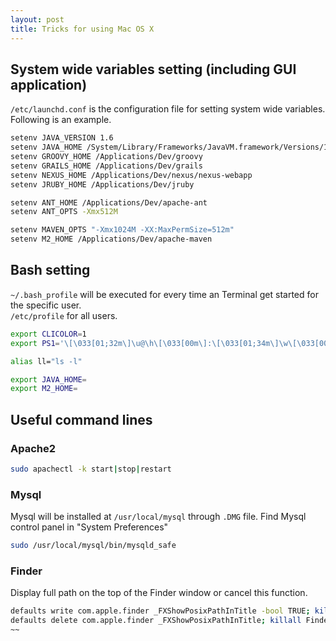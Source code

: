```yaml
---
layout: post
title: Tricks for using Mac OS X
---
```


## System wide variables setting (including GUI application)
`/etc/launchd.conf` is the configuration file for setting system wide variables. Following is an example.

~~~bash
setenv JAVA_VERSION 1.6
setenv JAVA_HOME /System/Library/Frameworks/JavaVM.framework/Versions/1.6/Home
setenv GROOVY_HOME /Applications/Dev/groovy
setenv GRAILS_HOME /Applications/Dev/grails
setenv NEXUS_HOME /Applications/Dev/nexus/nexus-webapp
setenv JRUBY_HOME /Applications/Dev/jruby

setenv ANT_HOME /Applications/Dev/apache-ant
setenv ANT_OPTS -Xmx512M

setenv MAVEN_OPTS "-Xmx1024M -XX:MaxPermSize=512m"
setenv M2_HOME /Applications/Dev/apache-maven
~~~


## Bash setting
`~/.bash_profile` will be executed for every time an Terminal get started for the specific user.  
`/etc/profile` for all users.

~~~bash
export CLICOLOR=1
export PS1='\[\033[01;32m\]\u@\h\[\033[00m\]:\[\033[01;34m\]\w\[\033[00m\]\$ '

alias ll="ls -l"

export JAVA_HOME=
export M2_HOME=
~~~

## Useful command lines

### Apache2 
~~~bash
sudo apachectl -k start|stop|restart
~~~

### Mysql
Mysql will be installed at `/usr/local/mysql` through `.DMG` file. Find Mysql control panel in "System Preferences"

~~~bash
sudo /usr/local/mysql/bin/mysqld_safe
~~~

### Finder
Display full path on the top of the Finder window or cancel this function.

~~~bash
defaults write com.apple.finder _FXShowPosixPathInTitle -bool TRUE; killall Finder
defaults delete com.apple.finder _FXShowPosixPathInTitle; killall Finder
~~
